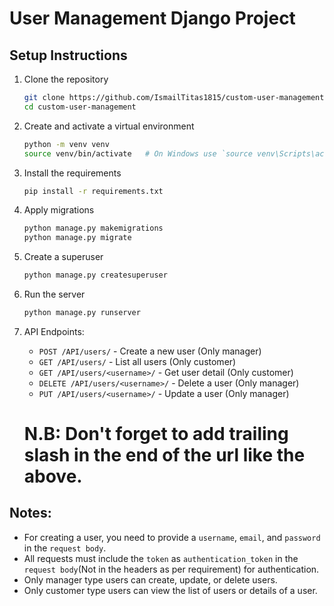# User Management Django Project

## Setup Instructions

1. Clone the repository
   ```bash
   git clone https://github.com/IsmailTitas1815/custom-user-management.git
   cd custom-user-management
   ```

2. Create and activate a virtual environment
   ```bash
   python -m venv venv
   source venv/bin/activate   # On Windows use `source venv\Scripts\activate`
   ```

3. Install the requirements
   ```bash
   pip install -r requirements.txt
   ```

4. Apply migrations
   ```bash
   python manage.py makemigrations
   python manage.py migrate
   ```

5. Create a superuser
   ```bash
   python manage.py createsuperuser
   ```

6. Run the server
   ```bash
   python manage.py runserver
   ```

7. API Endpoints:
   
   - `POST /API/users/` - Create a new user (Only manager)
   - `GET /API/users/` - List all users (Only customer)
   - `GET /API/users/<username>/` - Get user detail (Only customer)
   - `DELETE /API/users/<username>/` - Delete a user (Only manager)
   - `PUT /API/users/<username>/` - Update a user (Only manager)

   # N.B: Don't forget to add trailing slash in the end of the url like the above.

## Notes:
- For creating a user, you need to provide a `username`, `email`, and `password` in the `request body`.
- All requests must include the `token` as `authentication_token` in the `request body`(Not in the headers as per requirement) for authentication.
- Only manager type users can create, update, or delete users.
- Only customer type users can view the list of users or details of a user.
